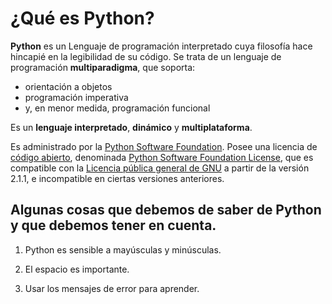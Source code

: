 # ¿Qué es Python?

**Python** es un Lenguaje de programación interpretado cuya filosofía hace hincapié en la legibilidad de su código. Se trata de un lenguaje de programación **multiparadigma**, que soporta:

 - orientación a objetos
 - programación imperativa
 - y, en menor medida, programación funcional

Es un **lenguaje interpretado**, **dinámico** y **multiplataforma**.

Es administrado por la [Python Software Foundation](https://es.wikipedia.org/wiki/Python_Software_Foundation "Python Software Foundation"). Posee una licencia de [código abierto](https://es.wikipedia.org/wiki/C%C3%B3digo_abierto "Código abierto"), denominada [Python Software Foundation License](https://es.wikipedia.org/wiki/Python_Software_Foundation_License "Python Software Foundation License"),​ que es compatible con la [Licencia pública general de GNU](https://es.wikipedia.org/wiki/GNU_General_Public_License "GNU General Public License") a partir de la versión 2.1.1, e incompatible en ciertas versiones anteriores.

## Algunas cosas que debemos de saber de Python y que debemos tener en cuenta.

1. Python es sensible a mayúsculas y minúsculas.  

2. El espacio es importante.  

3. Usar los mensajes de error para aprender.
